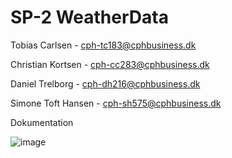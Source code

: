 # SP-2 WeatherData

Tobias Carlsen - cph-tc183@cphbusiness.dk

Christian Kortsen - cph-cc283@cphbusiness.dk

Daniel Trelborg - cph-dh216@cphbusiness.dk

Simone Toft Hansen - cph-sh575@cphbusiness.dk

Dokumentation

![image](https://github.com/Toebzy/Sem3-SP2/assets/113095884/f8763443-66c7-4f0d-a9cc-1c1a403e5c1d)
